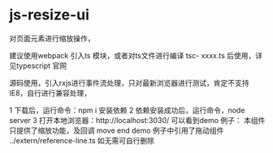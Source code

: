 # js-resize-ui
对页面元素进行缩放操作，

建议使用webpack 引入ts 模块，或者对ts文件进行编译 tsc- xxxx.ts 后使用，详见typescript 官网

源码使用，引入rxjs进行事件流处理，只对最新浏览器进行测试，肯定不支持IE8，自行进行兼容处理，

1 下载后，运行命令：npm i 安装依赖
2 依赖安装成功后，运行命令，node server
3 打开本地浏览器：http://localhost:3030/
可以看到demo 例子：
本组件只提供了缩放功能，及回调 move end 
demo 例子中引用了拖动组件  ../extern/reference-line.ts 如无需可自行删除
